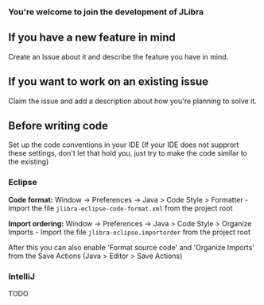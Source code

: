 ### You're welcome to join the development of JLibra

## If you have a new feature in mind
Create an Issue about it and describe the feature you have in mind. 

## If you want to work on an existing issue
Claim the issue and add a description about how you're planning to solve it.

## Before writing code
Set up the code conventions in your IDE
(If your IDE does not supprort these settings, don't let that hold you, just try to make the code similar to the existing)

### Eclipse
**Code format:** Window -> Preferences -> Java > Code Style > Formatter - Import the file `jlibra-eclipse-code-format.xml` from the project root

**Import ordering:** Window -> Preferences -> Java > Code Style > Organize Imports - Import the file `jlibra-eclipse.importorder` from the project root

After this you can also enable 'Format source code' and 'Organize Imports' from the Save Actions (Java > Editor > Save Actions)

### IntelliJ
TODO
